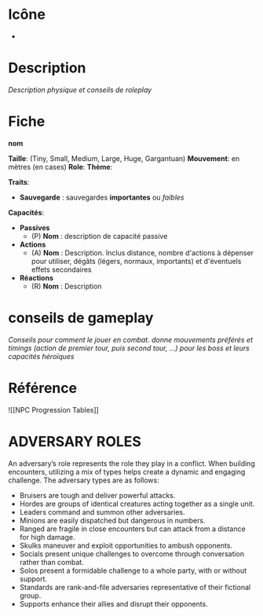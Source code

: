 
# Icône
-

# Description
*Description physique et conseils de roleplay*

# Fiche
**nom**

**Taille**: (Tiny, Small, Medium, Large, Huge, Gargantuan)
**Mouvement**: en mètres (en cases)
**Role**: 
**Thème**: 

**Traits**:
- **Sauvegarde** : sauvegardes **importantes** ou *faibles*

**Capacités**:
- **Passives**
	- (P) **Nom** : description de capacité passive
- **Actions**
	- (A) **Nom** : Description. Inclus distance, nombre d'actions à dépenser pour utiliser, dégâts (légers, normaux, importants) et d'éventuels effets secondaires
- **Réactions**
	- (R) **Nom** : Description

# conseils de gameplay
*Conseils pour comment le jouer en combat. donne mouvements préférés et timings (action de premier tour, puis second tour, …) pour les boss et leurs capacités héroïques*

# Référence
![[NPC Progression Tables]]


# ADVERSARY ROLES 
An adversary’s role represents the role they play in a conflict. When building encounters, utilizing a mix of types helps create a dynamic and engaging challenge. The adversary types are as follows: 
- Bruisers are tough and deliver powerful attacks. 
- Hordes are groups of identical creatures acting together as a single unit. 
- Leaders command and summon other adversaries. 
- Minions are easily dispatched but dangerous in numbers. 
- Ranged are fragile in close encounters but can attack from a distance for high damage. 
- Skulks maneuver and exploit opportunities to ambush opponents. 
- Socials present unique challenges to overcome through conversation rather than combat. 
- Solos present a formidable challenge to a whole party, with or without support. 
- Standards are rank-and-file adversaries representative of their fictional group. 
- Supports enhance their allies and disrupt their opponents.